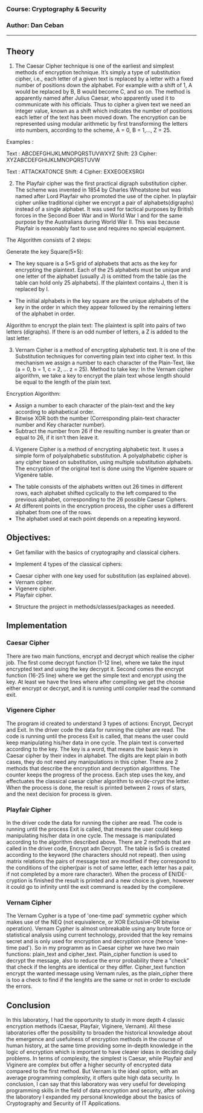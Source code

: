 ### Course: Cryptography & Security
### Author: Dan Ceban

----

## Theory

1)  The Caesar Cipher technique is one of the earliest and simplest methods of encryption technique. It’s simply a type of substitution cipher, i.e., each letter of a given text is replaced by a letter with a fixed number of positions down the alphabet. For example with a shift of 1, A would be replaced by B, B would become C, and so on. The method is apparently named after Julius Caesar, who apparently used it to communicate with his officials. Thus to cipher a given text we need an integer value, known as a shift which indicates the number of positions each letter of the text has been moved down. The encryption can be represented using modular arithmetic by first transforming the letters into numbers, according to the scheme, A = 0, B = 1,…, Z = 25.

Examples : 

Text : ABCDEFGHIJKLMNOPQRSTUVWXYZ
Shift: 23
Cipher: XYZABCDEFGHIJKLMNOPQRSTUVW

Text : ATTACKATONCE
Shift: 4
Cipher: EXXEGOEXSRGI
 
2)  The Playfair cipher was the first practical digraph substitution cipher. The scheme was invented in 1854 by Charles Wheatstone but was named after Lord Playfair who promoted the use of the cipher. In playfair cipher unlike traditional cipher we encrypt a pair of alphabets(digraphs) instead of a single alphabet.
It was used for tactical purposes by British forces in the Second Boer War and in World War I and for the same purpose by the Australians during World War II. This was because Playfair is reasonably fast to use and requires no special equipment.

The Algorithm consists of 2 steps: 

Generate the key Square(5×5): 
- The key square is a 5×5 grid of alphabets that acts as the key for encrypting the plaintext. Each of the 25 alphabets must be unique and one letter of the alphabet (usually J) is omitted from the table (as the table can hold only 25 alphabets). If the plaintext contains J, then it is replaced by I. 
 
- The initial alphabets in the key square are the unique alphabets of the key in the order in which they appear followed by the remaining letters of the alphabet in order. 
 
Algorithm to encrypt the plain text: The plaintext is split into pairs of two letters (digraphs). If there is an odd number of letters, a Z is added to the last letter. 

3) Vernam Cipher is a method of encrypting alphabetic text. It is one of the Substitution techniques for converting plain text into cipher text. In this mechanism we assign a number to each character of the Plain-Text, like (a = 0, b = 1, c = 2, … z = 25). Method to take key: In the Vernam cipher algorithm, we take a key to encrypt the plain text whose length should be equal to the length of the plain text. 

Encryption Algorithm: 

- Assign a number to each character of the plain-text and the key according to alphabetical order. 
- Bitwise XOR both the number (Corresponding plain-text character number and Key character number). 
- Subtract the number from 26 if the resulting number is greater than or equal to 26, if it isn’t then leave it.

4) Vigenere Cipher is a method of encrypting alphabetic text. It uses a simple form of polyalphabetic substitution. A polyalphabetic cipher is any cipher based on substitution, using multiple substitution alphabets. The encryption of the original text is done using the Vigenère square or Vigenère table. 
- The table consists of the alphabets written out 26 times in different rows, each alphabet shifted cyclically to the left compared to the previous alphabet, corresponding to the 26 possible Caesar Ciphers.
- At different points in the encryption process, the cipher uses a different alphabet from one of the rows.
- The alphabet used at each point depends on a repeating keyword.

## Objectives:

* Get familiar with the basics of cryptography and classical ciphers.

* Implement 4 types of the classical ciphers:

- Caesar cipher with one key used for substitution (as explained above).
- Vernam cipher.
- Vigenere cipher.
- Playfair cipher.

* Structure the project in methods/classes/packages as neeeded.

## Implementation

### Caesar Cipher
There are two main functions, encrypt and decrypt which realise the cipher job. The first come decrypt function (1-12 line), where we take the input encrypted text and using the key decrypt it. Second comes the encrypt function (16-25 line) where we get the simple text and encrypt using the key. At least we have the lines where after compiling we get the choose either encrypt or decrypt, and it is running until compiler read the command exit.

### Vigenere Cipher 

The program id created to understand 3 types of actions: Encrypt, Decrypt and Exit. In the driver code the data for 
running the cipher are read. The code is running until the process Exit is called, that means the user could keep
manipulating his/her data in one cycle. The plain text is converted according to the key. The key is a word, that means 
the basic keys in Caesar cipher by their index in alphabet. The digits are kept plain in both cases, they do not need any 
manipulations in this cipher. There are 2 methods that describe the encryption and decryption algorithms. The counter 
keeps the progress of the process. Each step uses the key, and effectuates the classical caesar cipher algorithm to 
en/de-crypt the letter. When the process is done, the result is printed between 2 rows of stars, and the next decision 
for process is given.

### Playfair Cipher

In the driver code the data for running the cipher are read. The code is running until the process Exit is called, that means the user could 
keep manipulating his/her data in one cycle. The message is manipulated according to the algorithm described above. 
There are 2 methods that are called in the driver code, Encrypt adn Decrypt. The table is 5x5 is created according to 
the keyword (the characters should not repeat). then using matrix relations the pairs of message text are modified if 
they correspond to the conditions of the cipher(pair is not of same letter, each letter has a pair, if not completed by
a more rare character). When the process of EN/DE-cryption is finished the result is printed and a new choice is given, however it could go to infinity until the exit command is readed by the compilere.

### Vernam Cipher

The Vernam Cypher is a type of 'one-time pad' symmetric cypher which makes use of the NEQ (not equivalence, or XOR Exclusive-OR bitwise operation).  Vernam Cypher is almost unbreakable using any brute force or statistical analysis using current technology, provided that the key remains secret and is only used for encryption and decryption once (hence 'one-time pad'). So in my programm as in Caesar cipher we have two main functions: plain_text and cipher_text. Plain_cipher function is used to decrypt the message, also to reduce the error probability there a "check" that check if the lenghts are identical or they differ. Cipher_text function encrypt the wanted message using Vernam rules, as the plain_cipher there is too a check to find if the lenghts are the same or not in order to exclude the errors.   

## Conclusion

In this laboratory, I had the opportunity to study in more depth 4 classic encryption methods (Caesar, Playfair, Viginere, Vernam). All these laboratories offer the possibility to broaden the historical knowledge about the emergence and usefulness of encryption methods in the course of human history, at the same time providing some in-depth knowledge in the logic of encryption which is important to have clearer ideas in deciding daily problems. In terms of complexity, the simplest is Caesar, while Playfair and Viginere are complex but offer a higher security of encrypted data compared to the first method. But Vernam is the ideal option, with an average programming complexity, it offers quite high data security. In conclusion, I can say that this laboratory was very useful for developing programming skills in the field of data encryption and security, after solving the laboratory I expanded my personal knowledge about the basics of Cryptography and Security of IT Applications.
